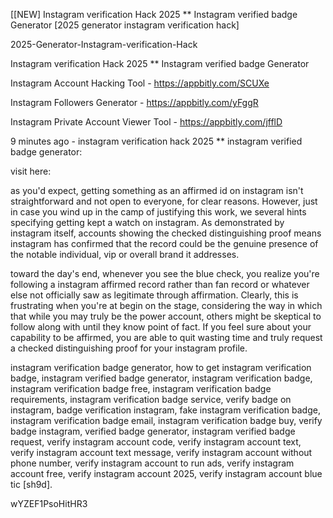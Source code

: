 [[NEW] Instagram verification Hack 2025 ** Instagram verified badge Generator [2025 generator instagram verification hack]

2025-Generator-Instagram-verification-Hack

Instagram verification Hack 2025 ** Instagram verified badge Generator

Instagram Account Hacking Tool - https://appbitly.com/SCUXe

Instagram Followers Generator - https://appbitly.com/yFggR

Instagram Private Account Viewer Tool - https://appbitly.com/jfflD

9 minutes ago - instagram verification hack 2025 ** instagram verified badge generator:

visit here:

as you'd expect, getting something as an affirmed id on instagram isn't straightforward and not open to everyone, for clear reasons. However, just in case you wind up in the camp of justifying this work, we several hints specifying getting kept a watch on instagram. As demonstrated by instagram itself, accounts showing the checked distinguishing proof means instagram has confirmed that the record could be the genuine presence of the notable individual, vip or overall brand it addresses. 

toward the day's end, whenever you see the blue check, you realize you're following a instagram affirmed record rather than fan record or whatever else not officially saw as legitimate through affirmation. Clearly, this is frustrating when you're at begin on the stage, considering the way in which that while you may truly be the power account, others might be skeptical to follow along with until they know point of fact. If you feel sure about your capability to be affirmed, you are able to quit wasting time and truly request a checked distinguishing proof for your instagram profile.

instagram verification badge generator, how to get instagram verification badge, instagram verified badge generator, instagram verification badge, instagram verification badge free, instagram verification badge requirements, instagram verification badge service, verify badge on instagram, badge verification instagram, fake instagram verification badge, instagram verification badge email, instagram verification badge buy, verify badge instagram, verified badge generator, instagram verified badge request, verify instagram account code, verify instagram account text, verify instagram account text message, verify instagram account without phone number, verify instagram account to run ads, verify instagram account free, verify instagram account 2025, verify instagram account blue tic [sh9d].

wYZEF1PsoHitHR3

